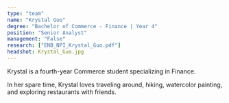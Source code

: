 ```yaml
---
type: "team"
name: "Krystal Guo"
degree: "Bachelor of Commerce - Finance | Year 4"
position: "Senior Analyst"
management: "False"
research: ["ENB_NPI_Krystal_Guo.pdf"]
headshot: Krystal_Guo.jpg
---
```


Krystal is a fourth-year Commerce student specializing in Finance.

In her spare time, Krystal loves traveling around, hiking, watercolor painting, and exploring restaurants with friends.
